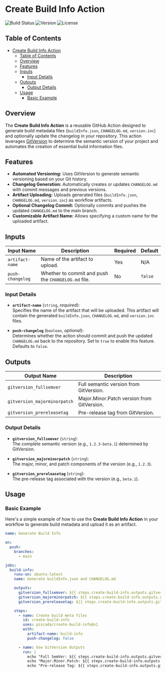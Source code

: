 # Create Build Info Action

![Build Status](https://img.shields.io/github/actions/workflow/status/piscada/create-build-info/main.yml?branch=v1&label=build)
![Version](https://img.shields.io/github/v/tag/piscada/create-build-info?label=version)
![License](https://img.shields.io/github/license/piscada/create-build-info)

## Table of Contents

- [Create Build Info Action](#create-build-info-action)
  - [Table of Contents](#table-of-contents)
  - [Overview](#overview)
  - [Features](#features)
  - [Inputs](#inputs)
    - [Input Details](#input-details)
  - [Outputs](#outputs)
    - [Output Details](#output-details)
  - [Usage](#usage)
    - [Basic Example](#basic-example)

## Overview

The **Create Build Info Action** is a reusable GitHub Action designed to generate build metadata files (`buildInfo.json`, `CHANGELOG.md`, `version.inc`) and optionally update the changelog in your repository. This action leverages [GitVersion](https://gitversion.net/) to determine the semantic version of your project and automates the creation of essential build information files.

## Features

- **Automated Versioning:** Uses GitVersion to generate semantic versioning based on your Git history.
- **Changelog Generation:** Automatically creates or updates `CHANGELOG.md` with commit messages and previous versions.
- **Artifact Uploading:** Uploads generated files (`buildInfo.json`, `CHANGELOG.md`, `version.inc`) as workflow artifacts.
- **Optional Changelog Commit:** Optionally commits and pushes the updated `CHANGELOG.md` to the main branch.
- **Customizable Artifact Name:** Allows specifying a custom name for the uploaded artifact.

## Inputs

| Input Name       | Description                                         | Required | Default |
| ---------------- | --------------------------------------------------- | -------- | ------- |
| `artifact-name`  | Name of the artifact to upload.                     | Yes      | N/A     |
| `push-changelog` | Whether to commit and push the `CHANGELOG.md` file. | No       | `false` |

### Input Details

- **`artifact-name`** (`string`, _required_):  
  Specifies the name of the artifact that will be uploaded. This artifact will contain the generated `buildInfo.json`, `CHANGELOG.md`, and `version.inc` files.

- **`push-changelog`** (`boolean`, _optional_):  
  Determines whether the action should commit and push the updated `CHANGELOG.md` back to the repository. Set to `true` to enable this feature. Defaults to `false`.

## Outputs

| Output Name                  | Description                                |
| ---------------------------- | ------------------------------------------ |
| `gitversion_fullsemver`      | Full semantic version from GitVersion.     |
| `gitversion_majorminorpatch` | Major.Minor.Patch version from GitVersion. |
| `gitversion_prereleasetag`   | Pre-release tag from GitVersion.           |

### Output Details

- **`gitversion_fullsemver`** (`string`):  
  The complete semantic version (e.g., `1.2.3-beta.1`) determined by GitVersion.

- **`gitversion_majorminorpatch`** (`string`):  
  The major, minor, and patch components of the version (e.g., `1.2.3`).

- **`gitversion_prereleasetag`** (`string`):  
  The pre-release tag associated with the version (e.g., `beta.1`).

## Usage

### Basic Example

Here's a simple example of how to use the **Create Build Info Action** in your workflow to generate build metadata and upload it as an artifact.

```yaml
name: Generate Build Info

on:
  push:
    branches:
      - main

jobs:
  build-info:
    runs-on: ubuntu-latest
    name: Generate buildInfo.json and CHANGELOG.md

    outputs:
      gitversion_fullsemver: ${{ steps.create-build-info.outputs.gitversion_fullsemver }}
      gitversion_majorminorpatch: ${{ steps.create-build-info.outputs.gitversion_majorminorpatch }}
      gitversion_prereleasetag: ${{ steps.create-build-info.outputs.gitversion_prereleasetag }}

    steps:
      - name: Create build meta files
        id: create-build-info
        uses: piscada/create-build-info@v1
        with:
          artifact-name: build-info
          push-changelog: false

      - name: Use GitVersion Outputs
        run: |
          echo "Full SemVer: ${{ steps.create-build-info.outputs.gitversion_fullsemver }}"
          echo "Major.Minor.Patch: ${{ steps.create-build-info.outputs.gitversion_majorminorpatch }}"
          echo "Pre-release Tag: ${{ steps.create-build-info.outputs.gitversion_prereleasetag }}"
```
